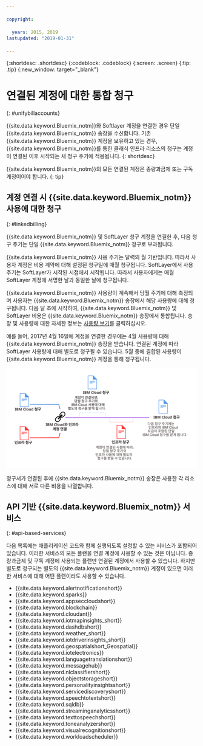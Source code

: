 ```yaml
---

copyright:

  years: 2015, 2019
lastupdated: "2019-01-31"

---
```


{:shortdesc: .shortdesc}
{:codeblock: .codeblock}
{:screen: .screen}
{:tip: .tip}
{:new_window: target="_blank"}


# 연결된 계정에 대한 통합 청구
{: #unifybillaccounts}

{{site.data.keyword.Bluemix_notm}}와 Softlayer 계정을 연결한 경우 단일 {{site.data.keyword.Bluemix_notm}} 송장을 수신합니다. 기존 {{site.data.keyword.Bluemix_notm}} 계정을 보유하고 있는 경우, {{site.data.keyword.Bluemix_notm}}를 통한 클래식 인프라 리소스의 청구는 계정이 연결된 이후 시작되는 새 청구 주기에 적용됩니다.
{: shortdesc}

{{site.data.keyword.Bluemix_notm}}의 모든 연결된 계정은 종량과금제 또는 구독 계정이어야 합니다.
{: tip}


## 계정 연결 시 {{site.data.keyword.Bluemix_notm}} 사용에 대한 청구
{: #linkedbilling}

{{site.data.keyword.Bluemix_notm}} 및 SoftLayer 청구 계정을 연결한 후, 다음 청구 주기는 단일 {{site.data.keyword.Bluemix_notm}} 청구로 부과됩니다.

{{site.data.keyword.Bluemix_notm}} 사용 주기는 달력의 월 기반입니다. 따라서 사용자 계정은 비용 계약에 대해 설정된 청구일에 매월 청구됩니다. SoftLayer에서 사용 주기는 SoftLayer가 시작된 시점에서 시작됩니다. 따라서 사용자에게는 매월 SoftLayer 계정에 서명한 날과 동일한 날에 청구됩니다.

{{site.data.keyword.Bluemix_notm}} 사용량이 계속해서 당월 주기에 대해 측정되며 사용자는 {{site.data.keyword.Bluemix_notm}} 송장에서 해당 사용량에 대해 청구됩니다. 다음 달 초에 시작하여, {{site.data.keyword.Bluemix_notm}} 및 SoftLayer 비용은 {{site.data.keyword.Bluemix_notm}} 송장에서 통합됩니다. 송장 및 사용량에 대한 자세한 정보는 [사용량 보기](/docs/billing-usage?topic=billing-usage-viewingusage#viewingusage)를 클릭하십시오.

예를 들어, 2017년 4월 16일에 계정을 연결한 경우에는 4월 사용량에 대해 {{site.data.keyword.Bluemix_notm}} 송장을 받습니다. 연결된 계정에 따라 SoftLayer 사용량에 대해 별도로 청구될 수 있습니다. 5월 중에 결합된 사용량이 {{site.data.keyword.Bluemix_notm}} 계정을 통해 청구됩니다.

![IBM Cloud 및 SoftLayer 계정 연결 요약](images/IBMCloudSoftLayerBill.svg)

청구서가 연결된 후에 {{site.data.keyword.Bluemix_notm}} 송장은 사용한 각 리소스에 대해 서로 다른 비용을 나열합니다.

## API 기반 {{site.data.keyword.Bluemix_notm}} 서비스
{: #api-based-services}

다음 목록에는 애플리케이션 코드와 함께 실행되도록 설정할 수 있는 서비스가 포함되어 있습니다. 이러한 서비스의 모든 플랜을 연결 계정에 사용할 수 있는 것은 아닙니다. 종량과금제 및 구독 계정에 사용되는 플랜만 연결된 계정에서 사용할 수 있습니다. 하지만 별도로 청구되는 별도의 {{site.data.keyword.Bluemix_notm}} 계정이 있으면 이러한 서비스에 대해 어떤 플랜이라도 사용할 수 있습니다.

* {{site.data.keyword.alertnotificationshort}}
* {{site.data.keyword.sparks}}
* {{site.data.keyword.appseccloudshort}}
* {{site.data.keyword.blockchain}}
* {{site.data.keyword.cloudant}}
* {{site.data.keyword.iotmapinsights_short}}
* {{site.data.keyword.dashdbshort}}
* {{site.data.keyword.weather_short}}
* {{site.data.keyword.iotdriverinsights_short}}
* {{site.data.keyword.geospatialshort_Geospatial}}
* {{site.data.keyword.iotelectronics}}
* {{site.data.keyword.languagetranslationshort}}
* {{site.data.keyword.messagehub}}
* {{site.data.keyword.nlclassifiershort}}
* {{site.data.keyword.objectstorageshort}}
* {{site.data.keyword.personalityinsightsshort}}
* {{site.data.keyword.servicediscoveryshort}}
* {{site.data.keyword.speechtotextshort}}
* {{site.data.keyword.sqldb}}
* {{site.data.keyword.streaminganalyticsshort}}
* {{site.data.keyword.texttospeechshort}}
* {{site.data.keyword.toneanalyzershort}}
* {{site.data.keyword.visualrecognitionshort}}
* {{site.data.keyword.workloadscheduler}}

